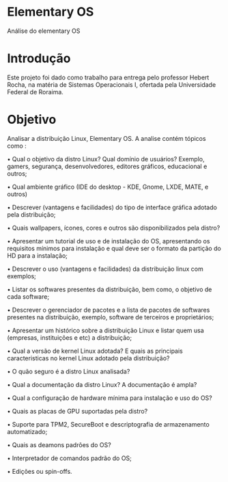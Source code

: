 # Elementary OS
Análise do elementary OS
# Introdução
Este projeto foi dado como trabalho para entrega pelo professor Hebert Rocha, na matéria de Sistemas Operacionais I, ofertada pela Universidade Federal de Roraima.
# Objetivo
Analisar a distribuição Linux, Elementary OS. A analise contém tópicos como :

• Qual o objetivo da distro Linux? Qual domínio de usuários? Exemplo, gamers, segurança,
desenvolvedores, editores gráficos, educacional e outros;

• Qual ambiente gráfico (IDE do desktop - KDE, Gnome, LXDE, MATE, e outros)

• Descrever (vantagens e facilidades) do tipo de interface gráfica adotado pela distribuição;

• Quais wallpapers, ícones, cores e outros são disponibilizados pela distro?

• Apresentar um tutorial de uso e de instalação do OS, apresentando os requisitos mínimos
para instalação e qual deve ser o formato da partição do HD para a instalação;

• Descrever o uso (vantagens e facilidades) da distribuição linux com exemplos;

• Listar os softwares presentes da distribuição, bem como, o objetivo de cada software;

• Descrever o gerenciador de pacotes e a lista de pacotes de softwares presentes na
distribuição, exemplo, software de terceiros e proprietários;

• Apresentar um histórico sobre a distribuição Linux e listar quem usa (empresas, instituições
e etc) a distribuição;

• Qual a versão de kernel Linux adotada? E quais as principais caracteristicas no kernel Linux
adotado pela distribuição?

• O quão seguro é a distro Linux analisada?

• Qual a documentação da distro Linux? A documentação é ampla?

• Qual a configuração de hardware mínima para instalação e uso do OS?

• Quais as placas de GPU suportadas pela distro?

• Suporte para TPM2, SecureBoot e descriptografia de armazenamento automatizado;

• Quais as deamons padrões do OS?

• Interpretador de comandos padrão do OS; 

• Edições ou spin-offs.
